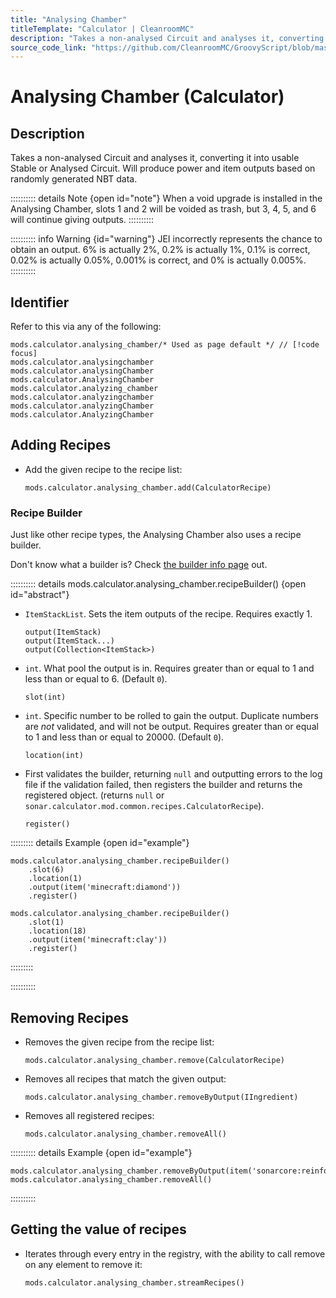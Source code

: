 ```yaml
---
title: "Analysing Chamber"
titleTemplate: "Calculator | CleanroomMC"
description: "Takes a non-analysed Circuit and analyses it, converting it into usable Stable or Analysed Circuit. Will produce power and item outputs based on randomly generated NBT data."
source_code_link: "https://github.com/CleanroomMC/GroovyScript/blob/master/src/main/java/com/cleanroommc/groovyscript/compat/mods/calculator/AnalysingChamber.java"
---
```


# Analysing Chamber (Calculator)

## Description

Takes a non-analysed Circuit and analyses it, converting it into usable Stable or Analysed Circuit. Will produce power and item outputs based on randomly generated NBT data.

:::::::::: details Note {open id="note"}
When a void upgrade is installed in the Analysing Chamber, slots 1 and 2 will be voided as trash, but 3, 4, 5, and 6 will continue giving outputs.
::::::::::

:::::::::: info Warning {id="warning"}
JEI incorrectly represents the chance to obtain an output. 6% is actually 2%, 0.2% is actually 1%, 0.1% is correct, 0.02% is actually 0.05%, 0.001% is correct, and 0% is actually 0.005%.
::::::::::

## Identifier

Refer to this via any of the following:

```groovy:no-line-numbers {1}
mods.calculator.analysing_chamber/* Used as page default */ // [!code focus]
mods.calculator.analysingchamber
mods.calculator.analysingChamber
mods.calculator.AnalysingChamber
mods.calculator.analyzing_chamber
mods.calculator.analyzingchamber
mods.calculator.analyzingChamber
mods.calculator.AnalyzingChamber
```


## Adding Recipes

- Add the given recipe to the recipe list:

    ```groovy:no-line-numbers
    mods.calculator.analysing_chamber.add(CalculatorRecipe)
    ```


### Recipe Builder

Just like other recipe types, the Analysing Chamber also uses a recipe builder.

Don't know what a builder is? Check [the builder info page](../../getting_started/builder.md) out.

:::::::::: details mods.calculator.analysing_chamber.recipeBuilder() {open id="abstract"}
- `ItemStackList`. Sets the item outputs of the recipe. Requires exactly 1.

    ```groovy:no-line-numbers
    output(ItemStack)
    output(ItemStack...)
    output(Collection<ItemStack>)
    ```

- `int`. What pool the output is in. Requires greater than or equal to 1 and less than or equal to 6. (Default `0`).

    ```groovy:no-line-numbers
    slot(int)
    ```

- `int`. Specific number to be rolled to gain the output. Duplicate numbers are *not* validated, and will not be output. Requires greater than or equal to 1 and less than or equal to 20000. (Default `0`).

    ```groovy:no-line-numbers
    location(int)
    ```

- First validates the builder, returning `null` and outputting errors to the log file if the validation failed, then registers the builder and returns the registered object. (returns `null` or `sonar.calculator.mod.common.recipes.CalculatorRecipe`).

    ```groovy:no-line-numbers
    register()
    ```

::::::::: details Example {open id="example"}
```groovy:no-line-numbers
mods.calculator.analysing_chamber.recipeBuilder()
    .slot(6)
    .location(1)
    .output(item('minecraft:diamond'))
    .register()

mods.calculator.analysing_chamber.recipeBuilder()
    .slot(1)
    .location(18)
    .output(item('minecraft:clay'))
    .register()
```

:::::::::

::::::::::

## Removing Recipes

- Removes the given recipe from the recipe list:

    ```groovy:no-line-numbers
    mods.calculator.analysing_chamber.remove(CalculatorRecipe)
    ```

- Removes all recipes that match the given output:

    ```groovy:no-line-numbers
    mods.calculator.analysing_chamber.removeByOutput(IIngredient)
    ```

- Removes all registered recipes:

    ```groovy:no-line-numbers
    mods.calculator.analysing_chamber.removeAll()
    ```

:::::::::: details Example {open id="example"}
```groovy:no-line-numbers
mods.calculator.analysing_chamber.removeByOutput(item('sonarcore:reinforceddirtblock'))
mods.calculator.analysing_chamber.removeAll()
```

::::::::::

## Getting the value of recipes

- Iterates through every entry in the registry, with the ability to call remove on any element to remove it:

    ```groovy:no-line-numbers
    mods.calculator.analysing_chamber.streamRecipes()
    ```
